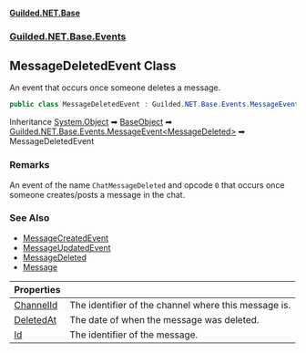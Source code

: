 
#### [Guilded.NET.Base](Guilded_NET_Base 'Guilded.NET.Base')
### [Guilded.NET.Base.Events](Guilded_NET_Base#Guilded_NET_Base_Events 'Guilded.NET.Base.Events')
## MessageDeletedEvent Class

An event that occurs once someone deletes a message.
```csharp
public class MessageDeletedEvent : Guilded.NET.Base.Events.MessageEvent<Guilded.NET.Base.Events.MessageDeletedEvent.MessageDeleted>
```

Inheritance [System.Object](https://docs.microsoft.com/en-us/dotnet/api/System.Object 'System.Object') &#x27A1; [BaseObject](BaseObject 'Guilded.NET.Base.BaseObject') &#x27A1; [Guilded.NET.Base.Events.MessageEvent&lt;](MessageEvent_T_ 'Guilded.NET.Base.Events.MessageEvent&lt;T&gt;')[MessageDeleted](MessageDeletedEvent_MessageDeleted 'Guilded.NET.Base.Events.MessageDeletedEvent.MessageDeleted')[&gt;](MessageEvent_T_ 'Guilded.NET.Base.Events.MessageEvent&lt;T&gt;') &#x27A1; MessageDeletedEvent

### Remarks
  
An event of the name `ChatMessageDeleted` and opcode `0` that occurs once someone creates/posts a message in the chat.

### See Also
- [MessageCreatedEvent](MessageCreatedEvent 'Guilded.NET.Base.Events.MessageCreatedEvent')
- [MessageUpdatedEvent](MessageUpdatedEvent 'Guilded.NET.Base.Events.MessageUpdatedEvent')
- [MessageDeleted](MessageDeletedEvent_MessageDeleted 'Guilded.NET.Base.Events.MessageDeletedEvent.MessageDeleted')
- [Message](Message 'Guilded.NET.Base.Content.Message')

| Properties | |
| :--- | :--- |
| [ChannelId](MessageDeletedEvent_ChannelId 'Guilded.NET.Base.Events.MessageDeletedEvent.ChannelId') | The identifier of the channel where this message is. |
| [DeletedAt](MessageDeletedEvent_DeletedAt 'Guilded.NET.Base.Events.MessageDeletedEvent.DeletedAt') | The date of when the message was deleted. |
| [Id](MessageDeletedEvent_Id 'Guilded.NET.Base.Events.MessageDeletedEvent.Id') | The identifier of the message. |
